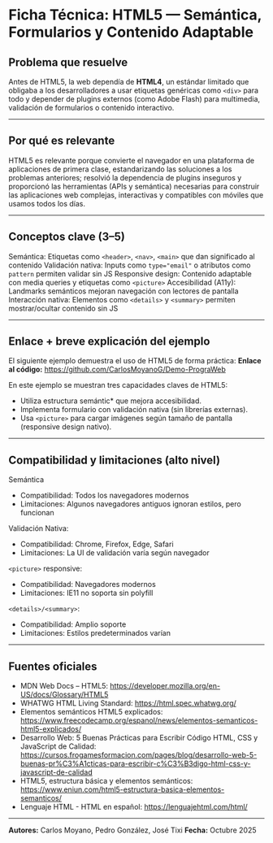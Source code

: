 # Ficha Técnica: HTML5 — Semántica, Formularios y Contenido Adaptable

## Problema que resuelve

Antes de HTML5, la web dependía de **HTML4**, un estándar limitado que obligaba a los desarrolladores a usar etiquetas genéricas como `<div>` para todo y depender de plugins externos (como Adobe Flash) para multimedia, validación de formularios o contenido interactivo.

---

## Por qué es relevante

HTML5 es relevante porque convierte el navegador en una plataforma de aplicaciones de primera clase, estandarizando las soluciones a los problemas anteriores; resolvió la dependencia de plugins inseguros y proporcionó las herramientas (APIs y semántica) necesarias para construir las aplicaciones web complejas, interactivas y compatibles con móviles que usamos todos los días.

---

## Conceptos clave (3–5)

Semántica: Etiquetas como `<header>`, `<nav>`, `<main>` que dan significado al contenido 
Validación nativa: Inputs como `type="email"` o atributos como `pattern` permiten validar sin JS
Responsive design: Contenido adaptable con media queries y etiquetas como `<picture>`
Accesibilidad (A11y): Landmarks semánticos mejoran navegación con lectores de pantalla
Interacción nativa: Elementos como `<details>` y `<summary>` permiten mostrar/ocultar contenido sin JS

---

## Enlace + breve explicación del ejemplo

El siguiente ejemplo demuestra el uso de HTML5 de forma práctica: 
**Enlace al código:**  https://github.com/CarlosMoyanoG/Demo-PrograWeb

En este ejemplo se muestran tres capacidades claves de HTML5:
- Utiliza estructura semántic* que mejora accesibilidad.
- Implementa formulario con validación nativa (sin librerías externas).
- Usa `<picture>` para cargar imágenes según tamaño de pantalla (responsive design nativo).

---

## Compatibilidad y limitaciones (alto nivel)

Semántica
- Compatibilidad: Todos los navegadores modernos 
- Limitaciones: Algunos navegadores antiguos ignoran estilos, pero funcionan

Validación Nativa: 
- Compatibilidad: Chrome, Firefox, Edge, Safari
- Limitaciones: La UI de validación varía según navegador

`<picture>` responsive: 
- Compatibilidad: Navegadores modernos
- Limitaciones: IE11 no soporta sin polyfill

`<details>/<summary>`:
- Compatibilidad: Amplio soporte
- Limitaciones: Estilos predeterminados varían

---

## Fuentes oficiales

- MDN Web Docs – HTML5: https://developer.mozilla.org/en-US/docs/Glossary/HTML5
- WHATWG HTML Living Standard: https://html.spec.whatwg.org/
- Elementos semánticos HTML5 explicados: https://www.freecodecamp.org/espanol/news/elementos-semanticos-html5-explicados/
- Desarrollo Web: 5 Buenas Prácticas para Escribir Código HTML, CSS y JavaScript de Calidad: https://cursos.frogamesformacion.com/pages/blog/desarrollo-web-5-buenas-pr%C3%A1cticas-para-escribir-c%C3%B3digo-html-css-y-javascript-de-calidad
- HTML5, estructura básica y elementos semánticos: https://www.eniun.com/html5-estructura-basica-elementos-semanticos/
- Lenguaje HTML - HTML en español: https://lenguajehtml.com/html/

---

**Autores:** Carlos Moyano, Pedro González, José Tixi
**Fecha:** Octubre 2025 


